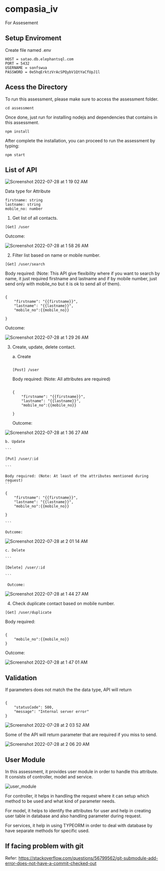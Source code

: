# compasia_iv
For Assesement

## Setup Enviroment
Create file named .env
```
HOST = satao.db.elephantsql.com
PORT = 5432
USERNAME = sonfswua
PASSWORD = 0e5hqErktzVrAcSPQybV1QtYaCfUpJ1l

```

## Acess the Directory

To run this assessment, please make sure to access the assessment folder.

```
cd assessment
```

Once done, just run for installing nodejs and dependencies that contains in this assessment.

```
npm install
```

After complete the installation, you can proceed to run the assessment by typing:

```
npm start
```



## List of API
![Screenshot 2022-07-28 at 1 19 02 AM](https://user-images.githubusercontent.com/23011041/181339400-9662b9df-c7d8-4366-9e02-d0b0804143b0.png)

Data type for Attribute

```
firstname: string
lastname: string
mobile_no: number
```
1. Get list of all contacts.

```
[Get] /user
```

Outcome:


![Screenshot 2022-07-28 at 1 58 26 AM](https://user-images.githubusercontent.com/23011041/181340648-9d6d83d4-ded5-4865-8f05-fcd3cd458e17.png)


2. Filter list based on name or mobile number.

```
[Get] /user/search
```

Body required: (Note: This API give flexibility where if you want to search by name, it just required firstname and lastname and if by mobile number, just send only with mobile_no but it is ok to send all of them).

```

{
    "firstname": "{{firstname}}",
    "lastname": "{{lastname}}",
    "mobile_no":{{mobile_no}}

}

```

Outcome:


![Screenshot 2022-07-28 at 1 29 26 AM](https://user-images.githubusercontent.com/23011041/181340152-18edccdf-93f7-4625-9718-aef9d017655d.png)




3. Create, update, delete contact.

    a. Create

    ```
    
    [Post] /user
    
    ```

    Body required: (Note: All attributes are required)
    ```
    
    {
        "firstname": "{{firstname}}",
        "lastname": "{{lastname}}",
        "mobile_no":{{mobile_no}}

    }
    
    ```

    Outcome:
    
    
![Screenshot 2022-07-28 at 1 36 27 AM](https://user-images.githubusercontent.com/23011041/181340821-33808c9c-6645-46ab-a174-c7edd61db392.png)


    b. Update

    ```
    
    [Put] /user/:id
    
    ```

    Body required: (Note: At least of the attributes mentioned during request)
    ```
    
    {
        "firstname": "{{firstname}}",
        "lastname": "{{lastname}}",
        "mobile_no":{{mobile_no}}

    }
    
    ```

    Outcome:
    
    
![Screenshot 2022-07-28 at 2 01 14 AM](https://user-images.githubusercontent.com/23011041/181341088-d96181ca-c41e-4ca5-bb51-5eddd77fdcef.png)


    c. Delete

    ```
    
    [Delete] /user/:id
    
    ```

     Outcome:
     
     
![Screenshot 2022-07-28 at 1 44 27 AM](https://user-images.githubusercontent.com/23011041/181341203-b37b7661-e44e-4430-ac63-1dfeaa65ac48.png)


4. Check duplicate contact based on mobile number.

```
[Get] /user/duplicate
```

Body required:
```

{
    "mobile_no":{{mobile_no}}
}

```

Outcome:


![Screenshot 2022-07-28 at 1 47 01 AM](https://user-images.githubusercontent.com/23011041/181341357-fa7d3da8-88ac-4444-b5d4-ba82517e0cc7.png)

## Validation

If parameters does not match the the data type, API will return 

```

{
    "statusCode": 500,
    "message": "Internal server error"
}

```

![Screenshot 2022-07-28 at 2 03 52 AM](https://user-images.githubusercontent.com/23011041/181341577-cc9c07ce-17d5-483e-97d1-1b2578f99917.png)

Some of the API will return parameter that are required if you miss to send.


![Screenshot 2022-07-28 at 2 06 20 AM](https://user-images.githubusercontent.com/23011041/181341949-87a75b59-3845-405b-829e-615cf501015b.png)


## User Module

In this assessment, it provides user module in order to handle this attribute. It consists of controller, model and service. 

![user_module](https://user-images.githubusercontent.com/23011041/181390794-f3f2b4e1-3530-4f7e-bba2-df8b69c417f3.PNG)

For controller, it helps in handling the request where it can setup which method to be used and what kind of parameter needs.

For model, it helps to identify the attributes for user and help in creating user table in database and also handling parameter during request.

For services, it help in using TYPEORM in order to deal with database by have separate methods for specific used.


## If facing problem with git
Refer: https://stackoverflow.com/questions/56799562/git-submodule-add-error-does-not-have-a-commit-checked-out
